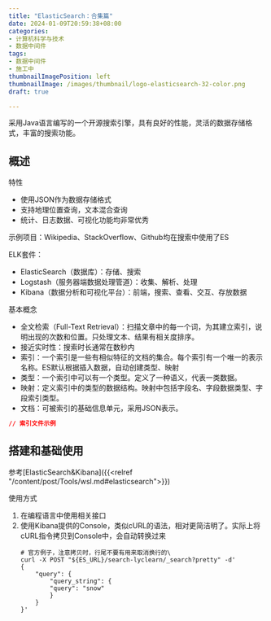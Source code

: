 ```yaml
---
title: "ElasticSearch：合集篇"
date: 2024-01-09T20:59:38+08:00
categories:
- 计算机科学与技术
- 数据中间件
tags:
- 数据中间件
- 施工中
thumbnailImagePosition: left
thumbnailImage: /images/thumbnail/logo-elasticsearch-32-color.png
draft: true

---
```

采用Java语言编写的一个开源搜索引擎，具有良好的性能，灵活的数据存储格式，丰富的搜索功能。
<!--more-->

## 概述
特性
- 使用JSON作为数据存储格式
- 支持地理位置查询，文本混合查询
- 统计、日志数据、可视化功能均非常优秀

示例项目：Wikipedia、StackOverflow、Github均在搜索中使用了ES

ELK套件：
- ElasticSearch（数据库）：存储、搜索
- Logstash（服务器端数据处理管道）：收集、解析、处理
- Kibana（数据分析和可视化平台）：前端，搜索、查看、交互、存放数据

基本概念
- 全文检索（Full-Text Retrieval）：扫描文章中的每一个词，为其建立索引，说明出现的次数和位置。只处理文本、结果有相关度排序。
- 接近实时性：搜索时长通常在数秒内
- 索引：一个索引是一些有相似特征的文档的集合。每个索引有一个唯一的表示名称。ES默认根据插入数据，自动创建类型、映射
- 类型：一个索引中可以有一个类型。定义了一种语义，代表一类数据。
- 映射：定义索引中的类型的数据结构。映射中包括字段名、字段数据类型、字段索引类型。
- 文档：可被索引的基础信息单元，采用JSON表示。

```json
// 索引文件示例
```


## 搭建和基础使用
参考[ElasticSearch&Kibana]({{<relref "/content/post/Tools/wsl.md#elasticsearch">}})

使用方式
1. 在编程语言中使用相关接口
2. 使用Kibana提供的Console，类似cURL的语法，相对更简洁明了。实际上将cURL指令拷贝到Console中，会自动转换过来
    ```kibana
    # 官方例子，注意拷贝时，行尾不要有用来取消换行的\
    curl -X POST "${ES_URL}/search-lyclearn/_search?pretty" -d'
    {
        "query": {
            "query_string": {
            "query": "snow"
            }
        }
    }'
    ```